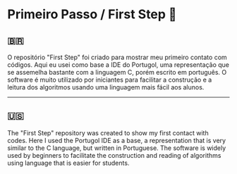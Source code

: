 # Primeiro Passo / First Step 👣

<h2> 🇧🇷</h2> 
O repositório "First Step" foi criado para mostrar meu primeiro contato com códigos. Aqui eu usei como base a IDE do Portugol, uma representação que se assemelha bastante com a linguagem C, porém escrito em português. O software é muito utilizado por iniciantes para facilitar a construção e a leitura dos algoritmos usando uma linguagem mais fácil aos alunos.

-----------------------------------------------------------------------------------------------------------------------------------------------------------

<h2> 🇺🇸 </h2>
The "First Step" repository was created to show my first contact with codes. Here I used the Portugol IDE as a base, a representation that is very similar to the C language, but written in Portuguese. The software is widely used by beginners to facilitate the construction and reading of algorithms using language that is easier for students.
